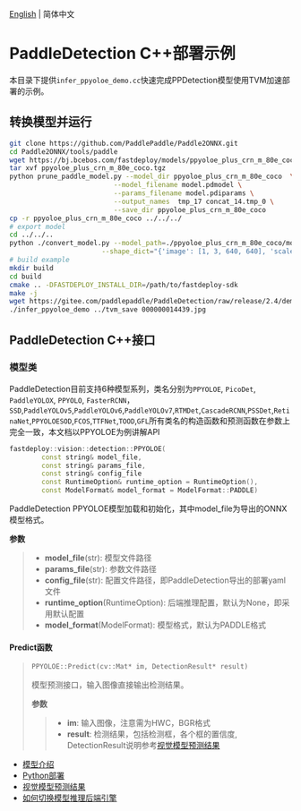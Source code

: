 [English](README.md) | 简体中文

# PaddleDetection C++部署示例

本目录下提供`infer_ppyoloe_demo.cc`快速完成PPDetection模型使用TVM加速部署的示例。

## 转换模型并运行

```bash
git clone https://github.com/PaddlePaddle/Paddle2ONNX.git
cd Paddle2ONNX/tools/paddle
wget https://bj.bcebos.com/fastdeploy/models/ppyoloe_plus_crn_m_80e_coco.tgz
tar xvf ppyoloe_plus_crn_m_80e_coco.tgz
python prune_paddle_model.py --model_dir ppyoloe_plus_crn_m_80e_coco  \
                          --model_filename model.pdmodel \
                          --params_filename model.pdiparams \
                          --output_names  tmp_17 concat_14.tmp_0 \
                          --save_dir ppyoloe_plus_crn_m_80e_coco
cp -r ppyoloe_plus_crn_m_80e_coco ../../../
# export model
cd ../../..
python ./convert_model.py --model_path=./ppyoloe_plus_crn_m_80e_coco/model \
                       --shape_dict="{'image': [1, 3, 640, 640], 'scale_factor': [1, 2]}"
# build example
mkdir build
cd build
cmake .. -DFASTDEPLOY_INSTALL_DIR=/path/to/fastdeploy-sdk
make -j
wget https://gitee.com/paddlepaddle/PaddleDetection/raw/release/2.4/demo/000000014439.jpg
./infer_ppyoloe_demo ../tvm_save 000000014439.jpg
 ```


## PaddleDetection C++接口

### 模型类

PaddleDetection目前支持6种模型系列，类名分别为`PPYOLOE`, `PicoDet`, `PaddleYOLOX`, `PPYOLO`, `FasterRCNN`，`SSD`,`PaddleYOLOv5`,`PaddleYOLOv6`,`PaddleYOLOv7`,`RTMDet`,`CascadeRCNN`,`PSSDet`,`RetinaNet`,`PPYOLOESOD`,`FCOS`,`TTFNet`,`TOOD`,`GFL`所有类名的构造函数和预测函数在参数上完全一致，本文档以PPYOLOE为例讲解API
```c++
fastdeploy::vision::detection::PPYOLOE(
        const string& model_file,
        const string& params_file,
        const string& config_file
        const RuntimeOption& runtime_option = RuntimeOption(),
        const ModelFormat& model_format = ModelFormat::PADDLE)
```

PaddleDetection PPYOLOE模型加载和初始化，其中model_file为导出的ONNX模型格式。

**参数**

> * **model_file**(str): 模型文件路径
> * **params_file**(str): 参数文件路径
> * **config_file**(str): 配置文件路径，即PaddleDetection导出的部署yaml文件
> * **runtime_option**(RuntimeOption): 后端推理配置，默认为None，即采用默认配置
> * **model_format**(ModelFormat): 模型格式，默认为PADDLE格式

#### Predict函数

> ```c++
> PPYOLOE::Predict(cv::Mat* im, DetectionResult* result)
> ```
>
> 模型预测接口，输入图像直接输出检测结果。
>
> **参数**
>
> > * **im**: 输入图像，注意需为HWC，BGR格式
> > * **result**: 检测结果，包括检测框，各个框的置信度, DetectionResult说明参考[视觉模型预测结果](../../../../../docs/api/vision_results/)

- [模型介绍](../../)
- [Python部署](../python)
- [视觉模型预测结果](../../../../../docs/api/vision_results/)
- [如何切换模型推理后端引擎](../../../../../docs/cn/faq/how_to_change_backend.md)
